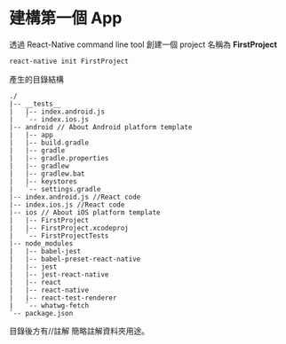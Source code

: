 # 建構第一個 App

透過 React-Native command line tool 創建一個 project 名稱為 **FirstProject**
```bash
react-native init FirstProject
```

產生的目錄結構
```
./
|-- __tests__
|   |-- index.android.js
|   `-- index.ios.js
|-- android // About Android platform template
|   |-- app
|   |-- build.gradle
|   |-- gradle
|   |-- gradle.properties
|   |-- gradlew
|   |-- gradlew.bat
|   |-- keystores
|   `-- settings.gradle
|-- index.android.js //React code
|-- index.ios.js //React code
|-- ios // About iOS platform template
|   |-- FirstProject
|   |-- FirstProject.xcodeproj
|   `-- FirstProjectTests
|-- node_modules
|   |-- babel-jest
|   |-- babel-preset-react-native
|   |-- jest
|   |-- jest-react-native
|   |-- react
|   |-- react-native
|   |-- react-test-renderer
|   `-- whatwg-fetch
`-- package.json
```

目錄後方有//註解 簡略註解資料夾用途。